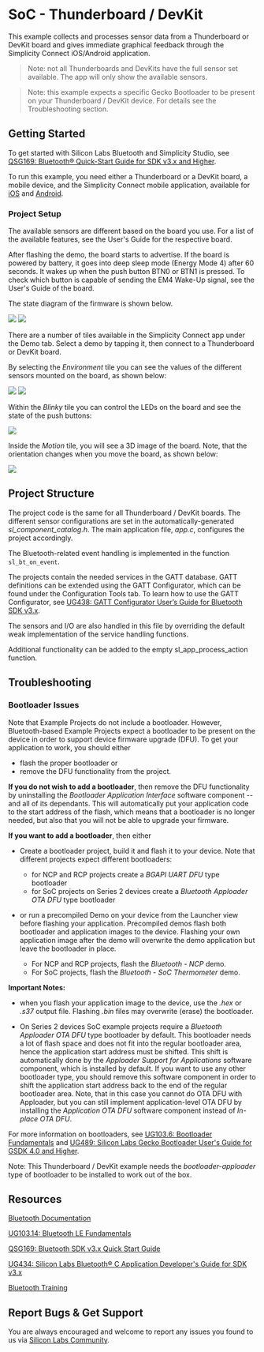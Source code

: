 # SoC - Thunderboard / DevKit

This example collects and processes sensor data from a Thunderboard or DevKit board and gives immediate graphical feedback through the Simplicity Connect iOS/Android application.

> Note: not all Thunderboards and DevKits have the full sensor set available. The app will only show the available sensors.

> Note: this example expects a specific Gecko Bootloader to be present on your Thunderboard / DevKit device. For details see the Troubleshooting section.

## Getting Started

To get started with Silicon Labs Bluetooth and Simplicity Studio, see [QSG169: Bluetooth® Quick-Start Guide for SDK v3.x and Higher](https://www.silabs.com/documents/public/quick-start-guides/qsg169-bluetooth-sdk-v3x-quick-start-guide.pdf).

To run this example, you need either a Thunderboard or a DevKit board, a mobile device, and the Simplicity Connect mobile application, available for [iOS](https://apps.apple.com/us/app/id1030932759) and [Android](https://play.google.com/store/apps/details?id=com.siliconlabs.bledemo).

### Project Setup

The available sensors are different based on the board you use. For a list of the available features, see the User's Guide for the respective board.

After flashing the demo, the board starts to advertise. If the board is powered by battery, it goes into deep sleep mode (Energy Mode 4) after 60 seconds. It wakes up when the push button BTN0 or BTN1 is pressed. To check which button is capable of sending the EM4 Wake-Up signal, see the User's Guide of the board.

The state diagram of the firmware is shown below.

![](image/readme_img1.png) ![](image/readme_img0.png)

There are a number of tiles available in the Simplicity Connect app under the Demo tab. Select a demo by tapping it, then connect to a Thunderboard or DevKit board.

By selecting the *Environment* tile you can see the values of the different sensors mounted on the board, as shown below:

![](image/readme_img2.png) ![](image/readme_img3.png)

Within the *Blinky* tile you can control the LEDs on the board and see the state of the push buttons:

![](image/readme_img4.png)

Inside the *Motion* tile, you will see a 3D image of the board. Note, that the orientation changes when you move the board, as shown below:

![](image/readme_img5.png)

## Project Structure

The project code is the same for all Thunderboard / DevKit boards. The different sensor configurations are set in the automatically-generated *sl_component_catalog.h*. The main application file, *app.c*, configures the project accordingly.

The Bluetooth-related event handling is implemented in the function `sl_bt_on_event`.

The projects contain the needed services in the GATT database. GATT definitions can be extended using the GATT Configurator, which can be found under the Configuration Tools tab. To learn how to use the GATT Configurator, see [UG438: GATT Configurator User’s Guide for Bluetooth SDK v3.x](https://www.silabs.com/documents/public/user-guides/ug438-gatt-configurator-users-guide-sdk-v3x.pdf).

The sensors and I/O are also handled in this file by overriding the default weak implementation of the service handling functions.

Additional functionality can be added to the empty sl_app_process_action function.

## Troubleshooting

### Bootloader Issues

Note that Example Projects do not include a bootloader. However, Bluetooth-based Example Projects expect a bootloader to be present on the device in order to support device firmware upgrade (DFU). To get your application to work, you should either
- flash the proper bootloader or
- remove the DFU functionality from the project.

**If you do not wish to add a bootloader**, then remove the DFU functionality by uninstalling the *Bootloader Application Interface* software component -- and all of its dependants. This will automatically put your application code to the start address of the flash, which means that a bootloader is no longer needed, but also that you will not be able to upgrade your firmware.

**If you want to add a bootloader**, then either
- Create a bootloader project, build it and flash it to your device. Note that different projects expect different bootloaders:
  - for NCP and RCP projects create a *BGAPI UART DFU* type bootloader
  - for SoC projects on Series 2 devices create a *Bluetooth Apploader OTA DFU* type bootloader

- or run a precompiled Demo on your device from the Launcher view before flashing your application. Precompiled demos flash both bootloader and application images to the device. Flashing your own application image after the demo will overwrite the demo application but leave the bootloader in place.
  - For NCP and RCP projects, flash the *Bluetooth - NCP* demo.
  - For SoC projects, flash the *Bluetooth - SoC Thermometer* demo.

**Important Notes:**
- when you flash your application image to the device, use the *.hex* or *.s37* output file. Flashing *.bin* files may overwrite (erase) the bootloader.

- On Series 2 devices SoC example projects require a *Bluetooth Apploader OTA DFU* type bootloader by default. This bootloader needs a lot of flash space and does not fit into the regular bootloader area, hence the application start address must be shifted. This shift is automatically done by the *Apploader Support for Applications* software component, which is installed by default. If you want to use any other bootloader type, you should remove this software component in order to shift the application start address back to the end of the regular bootloader area. Note, that in this case you cannot do OTA DFU with Apploader, but you can still implement application-level OTA DFU by installing the *Application OTA DFU* software component instead of *In-place OTA DFU*.

For more information on bootloaders, see [UG103.6: Bootloader Fundamentals](https://www.silabs.com/documents/public/user-guides/ug103-06-fundamentals-bootloading.pdf) and [UG489: Silicon Labs Gecko Bootloader User's Guide for GSDK 4.0 and Higher](https://cn.silabs.com/documents/public/user-guides/ug489-gecko-bootloader-user-guide-gsdk-4.pdf).

Note: This Thunderboard / DevKit example needs the *bootloader-apploader* type of bootloader to be installed to work out of the box.

## Resources

[Bluetooth Documentation](https://docs.silabs.com/bluetooth/latest/)

[UG103.14: Bluetooth LE Fundamentals](https://www.silabs.com/documents/public/user-guides/ug103-14-fundamentals-ble.pdf)

[QSG169: Bluetooth SDK v3.x Quick Start Guide](https://www.silabs.com/documents/public/quick-start-guides/qsg169-bluetooth-sdk-v3x-quick-start-guide.pdf)

[UG434: Silicon Labs Bluetooth® C Application Developer's Guide for SDK v3.x](https://www.silabs.com/documents/public/user-guides/ug434-bluetooth-c-soc-dev-guide-sdk-v3x.pdf)

[Bluetooth Training](https://www.silabs.com/support/training/bluetooth)

## Report Bugs & Get Support

You are always encouraged and welcome to report any issues you found to us via [Silicon Labs Community](https://www.silabs.com/community).
